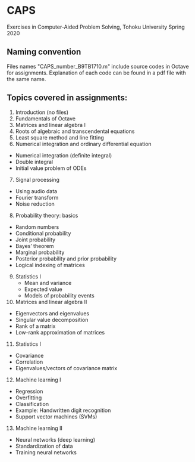 # CAPS
 Exercises in Computer-Aided Problem Solving, Tohoku University Spring 2020
 
## Naming convention
Files names "CAPS_number_B9TB1710.m" include source codes in Octave for assignments. Explanation of each code can be found in a pdf file with the same name.
 
## Topics covered in assignments:
 1. Introduction (no files) 
 2. Fundamentals of Octave
 3. Matrices and linear algebra I
 4. Roots of algebraic and transcendental equations 
 5. Least square method and line fitting
 6. Numerical integration and ordinary
differential equation
   * Numerical integration (definite integral)
   * Double integral
   * Initial value problem of ODEs
 7. Signal processing
   * Using audio data
   * Fourier transform
   * Noise reduction
 8. Probability theory: basics
   * Random numbers
   * Conditional probability
   * Joint probability
   * Bayes’ theorem
   * Marginal probability
   * Posterior probability and prior probability
   * Logical indexing of matrices
9. Statistics I
   * Mean and variance
   * Expected value
   * Models of probability events
10. Matrices and linear algebra II
   * Eigenvectors and eigenvalues
   * Singular value decomposition
   * Rank of a matrix
   * Low-rank approximation of matrices
11. Statistics I
  * Covariance
  * Correlation
  * Eigenvalues/vectors of covariance matrix
12. Machine learning I
  * Regression
  * Overfitting
  * Classification
  * Example: Handwritten digit recognition
  * Support vector machines (SVMs)
13. Machine learning II
  * Neural networks (deep learning)
  * Standardization of data
  * Training neural networks
